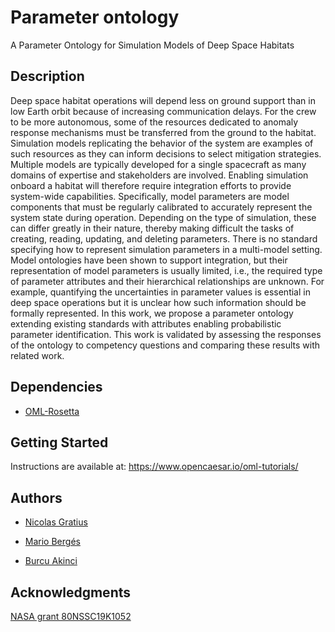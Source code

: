 # Parameter ontology

A Parameter Ontology for Simulation Models of Deep Space Habitats

## Description

Deep space habitat operations will depend less on ground support than in low Earth orbit because of increasing communication delays. For the crew to be more autonomous, some of the resources dedicated to anomaly response mechanisms must be transferred from the ground to the habitat. Simulation models replicating the behavior of the system are examples of such resources as they can inform decisions to select mitigation strategies. Multiple models are typically developed for a single spacecraft as many domains of expertise and stakeholders are involved. Enabling simulation onboard a habitat will therefore require integration efforts to provide system-wide capabilities. Specifically, model parameters are model components that must be regularly calibrated to accurately represent the system state during operation. Depending on the type of simulation, these can differ greatly in their nature, thereby making difficult the tasks of creating, reading, updating, and deleting parameters. There is no standard specifying how to represent simulation parameters in a multi-model setting. Model ontologies have been shown to support integration, but their representation of model parameters is usually limited, i.e., the required type of parameter attributes and their hierarchical relationships are unknown. For example, quantifying the uncertainties in parameter values is essential in deep space operations but it is unclear how such information should be formally represented. In this work, we propose a parameter ontology extending existing standards with attributes enabling probabilistic parameter identification. This work is validated by assessing the responses of the ontology to competency questions and comparing these results with related work.

## Dependencies

* [OML-Rosetta](https://github.com/opencaesar/oml-rosetta)

## Getting Started

Instructions are available at: https://www.opencaesar.io/oml-tutorials/

## Authors

* [Nicolas Gratius](https://www.linkedin.com/in/nicolas-gratius-3360b0110/)

* [Mario Bergés](https://www.cmu.edu/cee/people/faculty/berges.html)

* [Burcu Akinci](https://www.cmu.edu/cee/people/faculty/akinci.html)

## Acknowledgments

[NASA grant 80NSSC19K1052](https://govtribe.com/award/federal-grant-award/grant-for-research-80nssc19k1052)